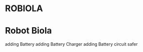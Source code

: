 ROBIOLA
==========


# Robot Biola

adding Battery
adding Battery Charger
adding Battery circuit safer

